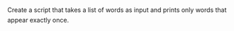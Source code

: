 Create a script that takes a list of words as input and prints only words that appear exactly once.
